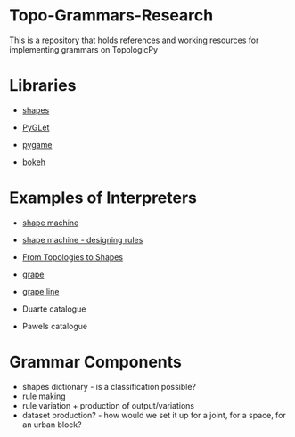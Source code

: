 # Topo-Grammars-Research
This is a repository that holds references and working resources for implementing grammars on TopologicPy

# Libraries
  * [shapes](https://pypi.org/project/shapes/)
  * [PyGLet](https://pyglet.org/)
  * [pygame](https://www.pygame.org/)

  * [bokeh](https://docs.bokeh.org/en/latest/)

# Examples of Interpreters

* [shape machine](https://shape.design.gatech.edu/Machine/index.html)
* [shape machine - designing rules](https://shape.design.gatech.edu/Machine/Projects/07_CelticKnot_01/index.html)
* [From Topologies to Shapes](https://journals.sagepub.com/doi/10.1068/b38156)
* [grape](http://plus.swap-zt.com/projekt/grape/)
* [grape line](http://plus.swap-zt.com/projekt/grape-line/)

* Duarte catalogue
* Pawels catalogue


# Grammar Components

* shapes dictionary - is a classification possible?
* rule making
* rule variation + production of output/variations
* dataset production? - how would we set it up for a joint, for a space, for an urban block?






